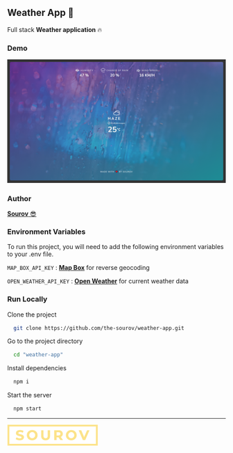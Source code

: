 ## Weather App 🔅

Full stack **Weather application** 🔥

### Demo

![Demo Image](https://github.com/the-sourov/weather-app/blob/main/public/images/demo.png?raw=true)

### Author

[**Sourov** 😎](https://www.github.com/the-sourov)

### Environment Variables

To run this project, you will need to add the following environment variables to your .env file.

`MAP_BOX_API_KEY` : [**Map Box**](https://docs.mapbox.com/api/search/geocoding/#reverse-geocoding) for reverse geocoding

`OPEN_WEATHER_API_KEY` : [**Open Weather**](https://openweathermap.org/current) for current weather data

### Run Locally

Clone the project

```bash
  git clone https://github.com/the-sourov/weather-app.git
```

Go to the project directory

```bash
  cd "weather-app"
```

Install dependencies

```bash
  npm i
```

Start the server

```bash
  npm start
```

---

![Author Logo](https://raw.githubusercontent.com/the-sourov/the-sourov/main/images/author-logo.png)

